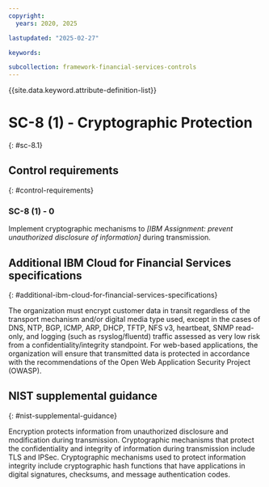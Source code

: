 ```yaml
---
copyright:
  years: 2020, 2025

lastupdated: "2025-02-27"

keywords:

subcollection: framework-financial-services-controls
---
```


{{site.data.keyword.attribute-definition-list}}

# SC-8 (1) -  Cryptographic Protection
{: #sc-8.1}

## Control requirements
{: #control-requirements}



### SC-8 (1) - 0


Implement cryptographic mechanisms to _[IBM Assignment: prevent unauthorized disclosure of information]_ during transmission.






## Additional IBM Cloud for Financial Services specifications
{: #additional-ibm-cloud-for-financial-services-specifications}

The organization must encrypt customer data in transit regardless of the transport mechanism and/or digital media type used, except in the cases of DNS, NTP, BGP, ICMP, ARP, DHCP, TFTP, NFS v3, heartbeat, SNMP read-only, and logging (such as rsyslog/fluentd) traffic assessed as very low risk from a confidentiality/integrity standpoint. For web-based applications, the organization will ensure that transmitted data is protected in accordance with the recommendations of the Open Web Application Security Project (OWASP).







## NIST supplemental guidance
{: #nist-supplemental-guidance}

Encryption protects information from unauthorized disclosure and modification during transmission. Cryptographic mechanisms that protect the confidentiality and integrity of information during transmission include TLS and IPSec. Cryptographic mechanisms used to protect information integrity include cryptographic hash functions that have applications in digital signatures, checksums, and message authentication codes.
